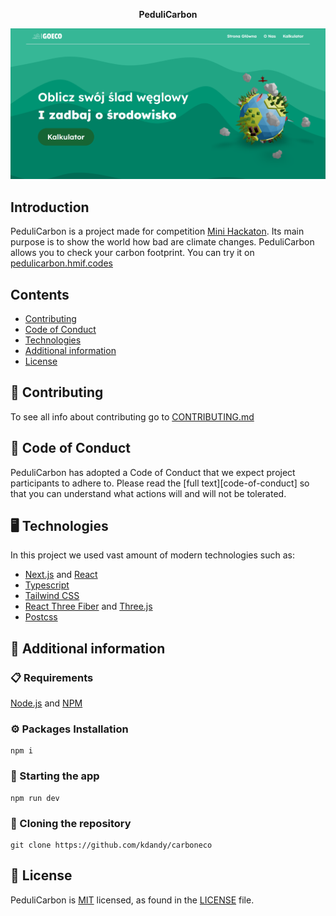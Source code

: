 <p align="center"><b>PeduliCarbon</b></p>

![Alt Website preview][image-preview]

## Introduction 
PeduliCarbon is a project made for competition [Mini Hackaton][mini-hackaton]. Its main purpose is to show the world how bad are climate changes. PeduliCarbon allows you to check your carbon footprint. You can try it on [pedulicarbon.hmif.codes][pedulicarbon-link]

## Contents

- [Contributing](#-contributing)
- [Code of Conduct](#-code-of-conduct)
- [Technologies](#-technologies)
- [Additional information](#-additional-information)
- [License](#-license)

## 👏 Contributing 

To see all info about contributing go to [CONTRIBUTING.md][contributing]

## 💖 Code of Conduct          

PeduliCarbon has adopted a Code of Conduct that we expect project participants to adhere to. Please read the [full text][code-of-conduct] so that you can understand what actions will and will not be tolerated.

## 🖥️ Technologies

In this project we used vast amount of modern technologies such as:

- [Next.js][nextjs] and [React][react]
- [Typescript][typescript]
- [Tailwind CSS][tailwind]
- [React Three Fiber][react-three-fiber] and [Three.js][threejs]
- [Postcss][postcss]

## 📖 Additional information

### 📋 Requirements

[Node.js][node] and [NPM][npm]

### ⚙️ Packages Installation

```shell
npm i
```

### 🚀 Starting the app 

```shell
npm run dev
```

### 🔗 Cloning the repository

```shell
git clone https://github.com/kdandy/carboneco
```

## 📄 License 

PeduliCarbon is [MIT][mit] licensed, as found in the [LICENSE][license] file.


[mit]: https://opensource.org/license/mit/
[license]: https://github.com/kdandy/pedulicarbon/blob/master/LICENSE
[node]: https://nodejs.org/en
[npm]: https://www.npmjs.com/
[postcss]: https://postcss.org/
[react-three-fiber]: https://docs.pmnd.rs/react-three-fiber/getting-started/introduction
[contributing]: https://github.com/janekskr/pedulicarbon/blob/master/CONTRIBUTING.md
[mini-hackaton]: https://nowaakademia.org/mini-hackathon/mini-hackathon-edycja-iii/
[image-preview]: https://github.com/kdandy/pedulicarbon/blob/master/public/preview.png
[pedulicarbon-link]: https://pedulicarbon.hmif.codes
[nextjs]: https://nextjs.org/
[react]: https://react.dev/
[typescript]: https://www.typescriptlang.org/
[tailwind]: https://tailwindcss.com
[threejs]: https://threejs.org/
